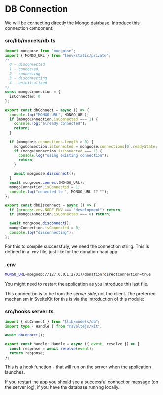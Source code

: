 # DB Connection

We will be connecting directly the Mongo database. Introduce this connection component:

### src/lib/models/db.ts

~~~typescript
import mongoose from "mongoose";
import { MONGO_URL } from "$env/static/private";
/* 
  0 - disconnected
  1 - connected
  2 - connecting
  3 - disconnecting
  4 - uninitialized
*/
const mongoConnection = {
  isConnected: 0
};

export const dbConnect = async () => {
  console.log("MONGO_URL", MONGO_URL);
  if (mongoConnection.isConnected === 1) {
    console.log("already connected");
    return;
  }

  if (mongoose.connections.length > 0) {
    mongoConnection.isConnected = mongoose.connections[0].readyState;
    if (mongoConnection.isConnected === 1) {
      console.log("using existing connection");
      return;
    }

    await mongoose.disconnect();
  }
  await mongoose.connect(MONGO_URL);
  mongoConnection.isConnected = 1;
  console.log("conected to ", MONGO_URL ?? "");
};

export const dbDisconnect = async () => {
  if (process.env.NODE_ENV === "development") return;
  if (mongoConnection.isConnected === 0) return;

  await mongoose.disconnect();
  mongoConnection.isConnected = 0;
  console.log("disconnecting");
};
~~~

For this to compile successfully, we need the connection string. This is defined in a .env file, just like for the donation-hapi app:

### .env

~~~bash
MONGO_URL=mongodb://127.0.0.1:27017/donation?directConnection=true
~~~

You might need to restart the application as you introduce this last file.

This connection is to be from the *server side*, not the client. The preferred mechanism in SvelteKit for this is via the introduction of this module:

### src/hooks.server.ts

~~~typescript
import { dbConnect } from "$lib/models/db";
import type { Handle } from "@sveltejs/kit";

await dbConnect();

export const handle: Handle = async ({ event, resolve }) => {
  const response = await resolve(event);
  return response;
};
~~~

This is a hook function - that will run on the server when the application launches.

If you restart the app you should see a successful connection message (on the server log), if you have the database running locally.